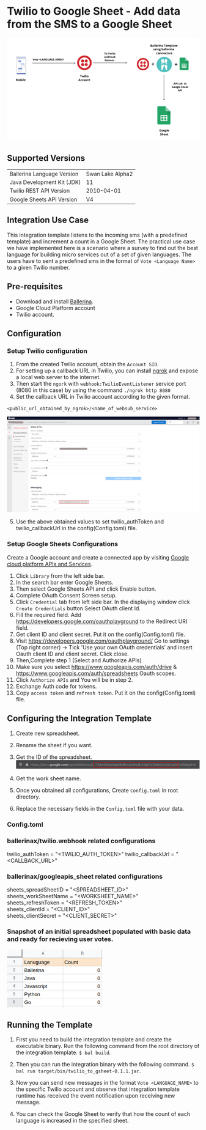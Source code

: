 # Twilio to Google Sheet - Add data from the SMS to a Google Sheet
<div style="text-align:center"><img src="./docs/images/template_flow.png" alt="Twilio-Google Sheet Integration template overview"/></div>

## Supported Versions
<table>
  <tr>
   <td>Ballerina Language Version
   </td>
   <td>Swan Lake Alpha2
   </td>
  </tr>
  <tr>
   <td>Java Development Kit (JDK)
   </td>
   <td>11
   </td>
  </tr>
  <tr>
   <td>Twilio REST API Version
   </td>
   <td>2010-04-01
   </td>
  </tr>
  <tr>
   <td>Google Sheets API Version
   </td>
   <td>V4
   </td>
  </tr>
</table>

## Integration Use Case
This integration template listens to the incoming sms (with a predefined template) and increment a count in a Google 
Sheet. The practical use case we have implemented here is a scenario where a survey to find out the best language for 
building micro services out of a set of given languages. The users have to sent a predefined sms in the format of 
`Vote <Language Name>` to a given Twilio number.

## Pre-requisites
* Download and install [Ballerina](https://ballerinalang.org/downloads/).
* Google Cloud Platform account
* Twilio account.

## Configuration
### Setup Twilio configuration
1. From the created Twilio account, obtain the `Account SID`.
2. For setting up a callback URL in  Twilio, you can install [ngrok](https://ngrok.com/docs) and expose a local web server to 
the internet.
3. Then start the `ngork` with `webhook:TwilioEventListener` service port (8080 in this case) by using the command `./ngrok http 8080`
4. Set the callback URL in Twilio account according to the given format. 
```
<public_url_obtained_by_ngrok>/<name_of_websub_service>
```
<div><img src="./docs/images/webhook_callback.png" alt="Set Webhook callback URL"/></div>

5. Use the above obtained values to set twilio_authToken and twilio_callbackUrl in the 
config(Config.toml) file.

### Setup Google Sheets Configurations
Create a Google account and create a connected app by visiting [Google cloud platform APIs and Services](https://console.cloud.google.com/apis/dashboard). 

1. Click `Library` from the left side bar.
2. In the search bar enter Google Sheets.
3. Then select Google Sheets API and click Enable button.
4. Complete OAuth Consent Screen setup.
5. Click `Credential` tab from left side bar. In the displaying window click `Create Credentials` button
Select OAuth client Id.
6. Fill the required field. Add https://developers.google.com/oauthplayground to the Redirect URI field.
7. Get client ID and client secret. Put it on the config(Config.toml) file.
8. Visit https://developers.google.com/oauthplayground/ 
    Go to settings (Top right corner) -> Tick 'Use your own OAuth credentials' and insert Oauth client ID and client secret. 
    Click close.
9. Then,Complete step 1 (Select and Authorize APIs)
10. Make sure you select https://www.googleapis.com/auth/drive & https://www.googleapis.com/auth/spreadsheets Oauth scopes.
11. Click `Authorize APIs` and You will be in step 2.
12. Exchange Auth code for tokens.
13. Copy `access token` and `refresh token`. Put it on the config(Config.toml) file.

## Configuring the Integration Template

1. Create new spreadsheet.
2. Rename the sheet if you want.
3. Get the ID of the spreadsheet.  
![alt text](docs/images/spreadsheet_id_example.png?raw=true)
5. Get the work sheet name.

6. Once you obtained all configurations, Create `Config.toml` in root directory.
7. Replace the necessary fields in the `Config.toml` file with your data.

### Config.toml 
### ballerinax/twilio.webhook related configurations 
twilio_authToken = "<TWILIO_AUTH_TOKEN>"
twilio_callbackUrl = "<CALLBACK_URL>"

### ballerinax/googleapis_sheet related configurations  
sheets_spreadSheetID = "<SPREADSHEET_ID>"  
sheets_workSheetName = "<WORKSHEET_NAME>"  
sheets_refreshToken = "<REFRESH_TOKEN>"  
sheets_clientId = "<CLIENT_ID>"  
sheets_clientSecret = "<CLIENT_SECRET>"  


### Snapshot of an initial spreadsheet populated with basic data and ready for recieving user votes.
<div><img src="./docs/images/initial_spreadsheet.png" alt="Initial representation of the spreadsheet"/></div>

## Running the Template
1. First you need to build the integration template and create the executable binary. Run the following command from the 
root directory of the integration template. 
`$ bal build`. 

2. Then you can run the integration binary with the following command. 
`$  bal run target/bin/twilio_to_gsheet-0.1.1.jar`. 

3. Now you can send new messages in the format `Vote <LANGUAGE_NAME>` to the specific Twilio account and observe that integration template runtime has received the event notification upon receiving new message.

4. You can check the Google Sheet to verify that how the count of each language is increased in the specified sheet. 